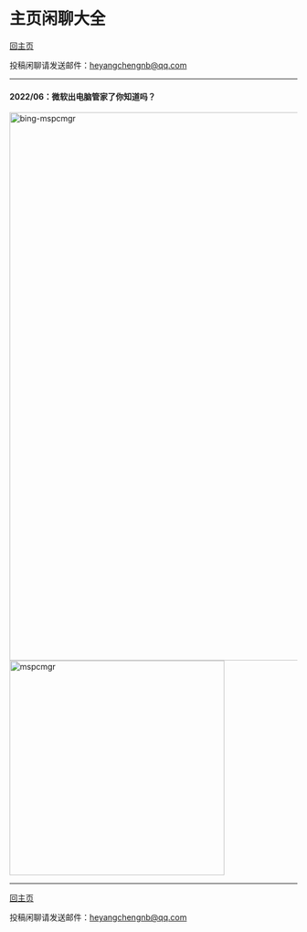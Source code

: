 # 主页闲聊大全

[回主页](https://hyc1230.github.io/#闲聊)

投稿闲聊请发送邮件：[heyangchengnb@qq.com](mailto:heyangchengnb@qq.com)

---
#### 2022/06：微软出电脑管家了你知道吗？

<img width="960" alt="bing-mspcmgr" src="https://user-images.githubusercontent.com/107044023/173166490-6c834072-05b0-484c-beb7-822bf3ca1d20.png">
<img width="376" alt="mspcmgr" src="https://user-images.githubusercontent.com/107044023/173166789-c941f311-3af0-4b4e-87a4-7ba50b9a5d7c.png">

---
[回主页](https://hyc1230.github.io/#闲聊)

投稿闲聊请发送邮件：[heyangchengnb@qq.com](mailto:heyangchengnb@qq.com)
